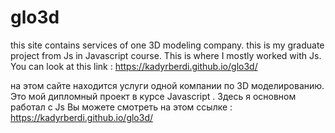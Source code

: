 # glo3d
this site contains services of one 3D modeling company.
this is my graduate project from Js in Javascript course. This is where I mostly worked with Js.
You can look at this link : https://kadyrberdi.github.io/glo3d/

на этом сайте находится услуги одной компании по 3D моделированию.
Это мой дипломный проект в курсе Javascript . Здесь я основном работал с Js
Вы можете смотреть на этом ссылке : https://kadyrberdi.github.io/glo3d/
